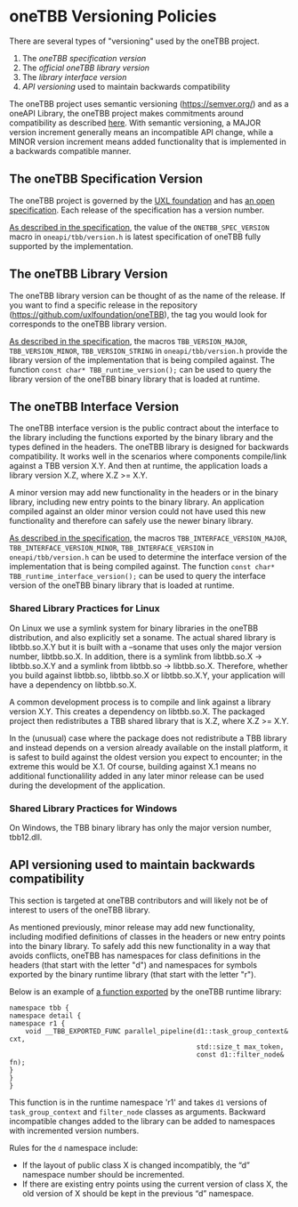 # oneTBB Versioning Policies

There are several types of "versioning" used by the oneTBB project.

1. The *oneTBB specification version*
2. The *official oneTBB library version*
3. The *library interface version*
4. *API versioning* used to maintain backwards compatibility

The oneTBB project uses semantic versioning (https://semver.org/) and as a oneAPI Library,
the oneTBB project makes commitments around compatibility as described
[here](https://www.intel.com/content/www/us/en/docs/oneapi/programming-guide/2024-1/oneapi-library-compatibility.html).
With semantic versioning, a MAJOR version increment generally means an incompatible API change,
while a MINOR version increment means added functionality that is implemented in a backwards compatible manner.

## The oneTBB Specification Version

The oneTBB project is governed by the [UXL foundation](https://uxlfoundation.org/) and has
[an open specification](https://oneapi-spec.uxlfoundation.org/specifications/oneapi/latest/elements/onetbb/source/nested-index).
Each release of the specification has a version number.

[As described in the specification](https://oneapi-spec.uxlfoundation.org/specifications/oneapi/latest/elements/onetbb/source/configuration/version_information),
the value of the `ONETBB_SPEC_VERSION` macro in `oneapi/tbb/version.h` is  latest specification of oneTBB fully
supported by the implementation.

## The oneTBB Library Version

The oneTBB library version can be thought of as the name of the release. If you want to find a specific
release in the repository (https://github.com/uxlfoundation/oneTBB), the tag you would look for corresponds
to the oneTBB library version.

[As described in the specification](https://oneapi-spec.uxlfoundation.org/specifications/oneapi/latest/elements/onetbb/source/configuration/version_information),
the macros `TBB_VERSION_MAJOR`, `TBB_VERSION_MINOR`, `TBB_VERSION_STRING` in `oneapi/tbb/version.h`
provide the library version of the implementation that is being compiled against. The function
`const char* TBB_runtime_version();` can be used to query the library version of the oneTBB binary library that is
loaded at runtime.

## The oneTBB Interface Version

The oneTBB interface version is the public contract about the interface to the library including the
functions exported by the binary library and the types defined in the headers. The oneTBB library is designed
for backwards compatibility. It works well in the scenarios where components compile/link against a TBB version
X.Y. And then at runtime, the application loads a library version X.Z, where X.Z >= X.Y.

A minor version may add new functionality in the headers or in the binary library, including new entry points to the
binary library. An application compiled against an older minor version could not have used this new functionality
and therefore can safely use the newer binary library.

[As described in the specification](https://oneapi-spec.uxlfoundation.org/specifications/oneapi/latest/elements/onetbb/source/configuration/version_information),
the macros `TBB_INTERFACE_VERSION_MAJOR`, `TBB_INTERFACE_VERSION_MINOR`, `TBB_INTERFACE_VERSION` in `oneapi/tbb/version.h`
can be used to determine the interface version of the implementation that is being compiled against. The function
`const char* TBB_runtime_interface_version();` can be used to query the interface version of the oneTBB binary library that is
loaded at runtime.

### Shared Library Practices for Linux

On Linux we use a symlink system for binary libraries in the oneTBB distribution, and also explicitly set a soname.
The actual shared library is libtbb.so.X.Y but it is built with a –soname that uses only the major version number,
libtbb.so.X.  In addition, there is a symlink from libtbb.so.X -> libtbb.so.X.Y and a symlink from
libtbb.so -> libtbb.so.X.  Therefore, whether you build against libtbb.so, libtbb.so.X or libtbb.so.X.Y, your
application will have a dependency on libtbb.so.X.

A common development process is to compile and link against a library version X.Y. This creates
a dependency on libtbb.so.X. The packaged project then redistributes a TBB shared library that 
is X.Z, where X.Z >= X.Y.

In the (unusual) case where the package does not redistribute a TBB library and instead depends on a version already 
available on the install platform, it is safest to build against the oldest version you expect to encounter; in the
extreme this would be X.1. Of course, building against X.1 means no additional functionalility added in any later minor 
release can be used during the development of the application.

### Shared Library Practices for Windows

On Windows, the TBB binary library has only the major version number, tbb12.dll.

## API versioning used to maintain backwards compatibility

This section is targeted at oneTBB contributors and will likely not be of interest to users of the
oneTBB library.

As mentioned previously, minor release may add new functionality, including modified definitions of classes 
in the headers or new entry points into the binary library.  To safely add this new functionality in a way 
that avoids conflicts, oneTBB has namespaces for class definitions in the headers (that start with the 
letter "d") and namespaces for symbols exported by the binary runtime library (that start with the 
letter "r").

Below is an example of
[a function exported](https://github.com/uxlfoundation/oneTBB/blob/45c2298727d09556a523d6aeaec84ef23872eccf/src/tbb/parallel_pipeline.cpp#L446)
by the oneTBB runtime library:

    namespace tbb {
    namespace detail {
    namespace r1 {
        void __TBB_EXPORTED_FUNC parallel_pipeline(d1::task_group_context& cxt,
                                                   std::size_t max_token,
                                                   const d1::filter_node& fn);
    }
    }
    }

This function is in the runtime namespace 'r1' and takes `d1` versions of `task_group_context` and 
`filter_node` classes as arguments. Backward incompatible changes added to the library can be added 
to namespaces with incremented version numbers.

Rules for the `d` namespace include:

- If the layout of public class X is changed incompatibly, the “d” namespace number should be incremented.
- If there are existing entry points using the current version of class X, the old version of X should 
be kept in the previous “d” namespace.
